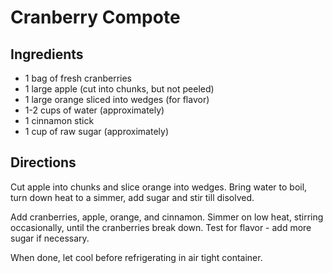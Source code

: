 # Cranberry Compote

## Ingredients
- 1 bag of fresh cranberries
- 1 large apple (cut into chunks, but not peeled)
- 1 large orange sliced into wedges (for flavor)
- 1-2 cups of water (approximately)
- 1 cinnamon stick
- 1 cup of raw sugar (approximately)

## Directions
Cut apple into chunks and slice orange into wedges. Bring water to boil, turn down heat to a simmer, add sugar and stir till disolved.

Add cranberries, apple, orange, and cinnamon. Simmer on low heat, stirring occasionally, until the cranberries break down. Test for flavor - add more sugar if necessary.

When done, let cool before refrigerating in air tight container.

